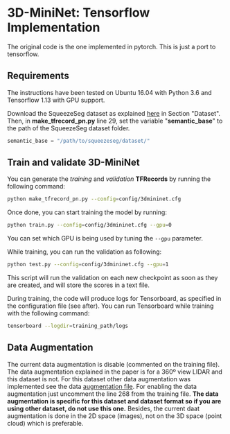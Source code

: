 # 3D-MiniNet: Tensorflow Implementation

The original code is the one implemented in pytorch. This is just a port to tensorflow.
## Requirements
The instructions have been tested on Ubuntu 16.04 with Python 3.6 and Tensorflow 1.13 with GPU support.

Download the SqueezeSeg dataset as explained [here](https://github.com/xuanyuzhou98/SqueezeSegV2) in Section "Dataset". Then, in **make_tfrecord_pn.py** line 29, set the variable "**semantic_base**" to the path of the SqueezeSeg dataset folder.

```python
semantic_base = "/path/to/squeezeseg/dataset/"
```

## Train and validate 3D-MiniNet
You can generate the _training_ and _validation_ **TFRecords** by running the following command:
```bash
python make_tfrecord_pn.py --config=config/3dmininet.cfg 
```

Once done, you can start training the model by running:
```bash
python train.py --config=config/3dmininet.cfg --gpu=0
```
You can set which GPU is being used by tuning the `--gpu` parameter.

While training, you can run the validation as following:
```bash
python test.py --config=config/3dmininet.cfg --gpu=1
```
This script will run the validation on each new checkpoint as soon as they are created, and will store the scores in a text file.

During training, the code will produce logs for Tensorboard, as specified in the configuration file (see after). You can run Tensorboard while training with the following command:
```bash
tensorboard --logdir=training_path/logs
```

## Data Augmentation 

The current data augmentation is disable (commented on the training file).
The data augmentation explained in the paper is for a 360º view LIDAR and this dataset is not.
For this dataset other data augmentation was implemented see the data [augmentation file](augmentation.py).
For enabling the data augmentation just uncomment the line 268 from the training file.
**The data augmentation is specific for this dataset and dataset format so if you are using other dataset, do not use this one.**
Besides, the current daat augmentation is done in the 2D space (images), not on the 3D space (point cloud) which is preferable.